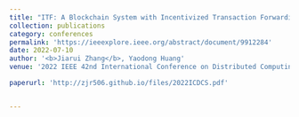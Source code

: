 ```yaml
---
title: "ITF: A Blockchain System with Incentivized Transaction Forwarding"
collection: publications
category: conferences
permalink: 'https://ieeexplore.ieee.org/abstract/document/9912284'
date: 2022-07-10
author: '<b>Jiarui Zhang</b>, Yaodong Huang'
venue: '2022 IEEE 42nd International Conference on Distributed Computing Systems (ICDCS)'

paperurl: 'http://zjr506.github.io/files/2022ICDCS.pdf'


---
```


